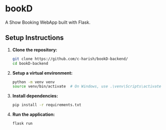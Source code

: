# bookD

A Show Booking WebApp built with Flask.

## Setup Instructions

1. **Clone the repository:**

   ```bash
   git clone https://github.com/c-harish/bookD-backend/
   cd bookD-backend
   ```
2. **Setup a virtual environment:**

   ```bash
   python -m venv venv
   source venv/bin/activate  # On Windows, use .\venv\Scripts\activate
   ```
3. **Install dependencies:**

   ```bash
   pip install -r requirements.txt
   ```
3. **Run the application:**

   ```bash
   flask run
   ```
